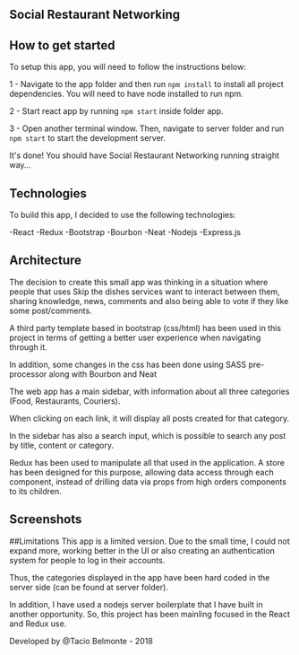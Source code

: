 ## Social Restaurant Networking

## How to get started

To setup this app, you will need to follow the instructions below:

1 - Navigate to the app folder and then run `npm install` to install all project dependencies. You will need to have node installed to run npm.

2 - Start react app by running `npm start` inside folder app.

3 - Open another terminal window. Then, navigate to server folder and run `npm start` to start the development server. 

It's done! You should have Social Restaurant Networking running straight way...

## Technologies
To build this app, I decided to use the following technologies:

-React
-Redux
-Bootstrap
-Bourbon
-Neat
-Nodejs
-Express.js

## Architecture

The decision to create this small app was thinking in a situation where people that uses Skip the dishes services want to interact between them, sharing knowledge, news, comments and also being able to vote if they like some post/comments.

A third party template based in bootstrap (css/html) has been used in this project in terms of getting a better user experience when navigating through it.

In addition, some changes in the css has been done using SASS pre-processor along with Bourbon and Neat

The web app has a main sidebar, with information about all three categories (Food, Restaurants, Couriers).

When clicking on each link, it will display all posts created for that category.

In the sidebar has also a search input, which is possible to search any post by title, content or category.

Redux has been used to manipulate all that used in the application. A store has been designed for this purpose, allowing data access through each component, instead of drilling data via props from high orders components to its children.

## Screenshots


##Limitations
This app is a limited version. Due to the small time, I could not expand more, working better in the UI or also creating an authentication system for people to log in their accounts.

Thus, the categories displayed in the app have been hard coded in the server side (can be found at server folder).

In addition, I have used a nodejs server boilerplate that I have built in another opportunity. So, this project has been mainling focused in the React and Redux use.



Developed by @Tacio Belmonte - 2018